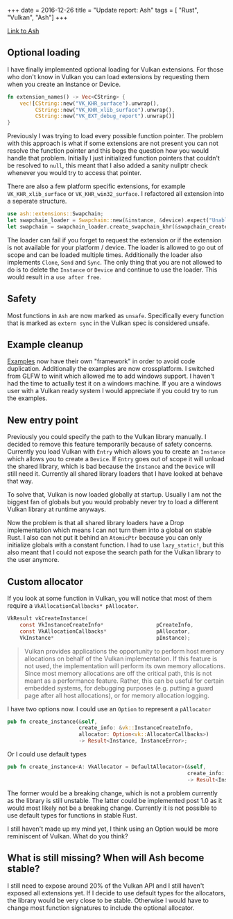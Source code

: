 +++
date        = 2016-12-26
title       = "Update report: Ash"
tags        = [ "Rust", "Vulkan", "Ash"]
+++

[Link to Ash](https://github.com/MaikKlein/ash)

## Optional loading

I have finally implemented optional loading for Vulkan extensions. For those who don't know in Vulkan you can load extensions by requesting them when you create an Instance or Device.

```Rust
fn extension_names() -> Vec<CString> {
    vec![CString::new("VK_KHR_surface").unwrap(),
         CString::new("VK_KHR_xlib_surface").unwrap(),
         CString::new("VK_EXT_debug_report").unwrap()]
}
```

Previously I was trying to load every possible function pointer. The problem with this approach is what if some extensions are not present you can not resolve the function pointer and this begs the question how you would handle that problem. Initially I just initialized function pointers that couldn't be resolved to `null`, this meant that I also added a sanity nullptr check whenever you would try to access that pointer.

There are also a few platform specific extensions, for example `VK_KHR_xlib_surface` or `VK_KHR_win32_surface`. I refactored all extension into a seperate structure.

```Rust
use ash::extensions::Swapchain;
let swapchain_loader = Swapchain::new(&instance, &device).expect("Unable to load swapchain");
let swapchain = swapchain_loader.create_swapchain_khr(&swapchain_create_info).unwrap();
```
The loader can fail if you forget to request the extension or if the extension is not available for your platform / device. The loader is allowed to go out of scope and can be loaded multiple times. Additionally the loader also implements `Clone`, `Send` and `Sync`. The only thing that you are not allowed to do is to delete the `Instance` or `Device` and continue to use the loader. This would result in a `use after free`.

## Safety
Most functions in `Ash` are now marked as `unsafe`. Specifically every function that is marked as `extern sync` in the Vulkan spec is considered unsafe.

## Example cleanup
[Examples](https://github.com/MaikKlein/ash/tree/master/examples) now have their own "framework" in order to avoid code duplication. Additionally the examples are now crossplatform. I switched from GLFW to winit which allowed me to add windows support. I haven't had the time to actually test it on a windows machine. If you are a windows user with a Vulkan ready system I would appreciate if you could try to run the examples.

## New entry point
Previously you could specify the path to the Vulkan library manually. I decided to remove this feature temporarily because of safety concerns. Currently you load Vulkan with `Entry` which allows you to create an `Instance` which allows you to create a `Device`. If `Entry` goes out of scope it will unload the shared library, which is bad because the `Instance` and the `Device` will still need it. Currently all shared library loaders that I have looked at behave that way.

To solve that, Vulkan is now loaded globally at startup. Usually I am not the biggest fan of globals but you would probably never try to load a different Vulkan library at runtime anyways.

Now the problem is that all shared library loaders have a Drop implementation which means I can not turn them into a global on stable Rust. I also can not put it behind an `AtomicPtr` because you can only initialize globals with a constant function. I had to use `lazy_static!`, but this also meant that I could not expose the search path for the Vulkan library to the user anymore.

## Custom allocator
If you look at some function in Vulkan, you will notice that most of them require a `VkAllocationCallbacks* pAllocator`.

```C
VkResult vkCreateInstance(
    const VkInstanceCreateInfo*                 pCreateInfo,
    const VkAllocationCallbacks*                pAllocator,
    VkInstance*                                 pInstance);
```

>Vulkan provides applications the opportunity to perform host memory allocations on behalf of the Vulkan implementation. If this feature is not used, the implementation will perform its own memory allocations. Since most memory allocations are off the critical path, this is not meant as a performance feature. Rather, this can be useful for certain embedded systems, for debugging purposes (e.g. putting a guard page after all host allocations), or for memory allocation logging.

I have two options now. I could use an `Option` to represent a `pAllocator`
```Rust
pub fn create_instance(&self,
                       create_info: &vk::InstanceCreateInfo,
                       allocator: Option<vk::AllocatorCallbacks>)
                       -> Result<Instance, InstanceError>;
```

Or I could use default types

```Rust
pub fn create_instance<A: VkAllocator = DefaultAllocator>(&self,
                                                          create_info: &vk::InstanceCreateInfo)
                                                          -> Result<Instance, InstanceError>;
```

The former would be a breaking change, which is not a problem currently as the library is still unstable. The latter could be implemented post 1.0 as it would most likely not be a breaking change. Currently it is not possible to use default types for functions in stable Rust.

I still haven't made up my mind yet, I think using an Option would be more reminiscent of Vulkan. What do you think?

## What is still missing? When will Ash become stable?
I still need to expose around 20% of the Vulkan API and I still haven't exposed all extensions yet. If I decide to use default types for the allocators, the library would be very close to be stable. Otherwise I would have to change most function signatures to include the optional allocator.
